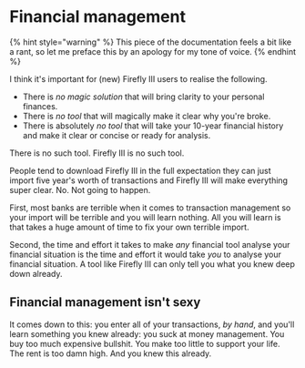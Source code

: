 # Financial management

{% hint style="warning" %}
This piece of the documentation feels a bit like a rant, so let me preface this by an apology for my tone of voice.
{% endhint %}

I think it's important for (new) Firefly III users to realise the following.

* There is *no magic solution* that will bring clarity to your personal finances.
* There is *no tool* that will magically make it clear why you're broke.
* There is absolutely *no tool* that will take your 10-year financial history and make it clear or concise or ready for analysis.

There is no such tool. Firefly III is no such tool.

People tend to download Firefly III in the full expectation they can just import five year's worth of transactions and Firefly III will make everything super clear. No. Not going to happen.

First, most banks are terrible when it comes to transaction management so your import will be terrible and you will learn nothing. All you will learn is that takes a huge amount of time to fix your own terrible import.

Second, the time and effort it takes to make *any* financial tool analyse your financial situation is the time and effort it would take *you* to analyse your financial situation. A tool like Firefly III can only tell you what you knew deep down already.



## Financial management isn't sexy

It comes down to this: you enter all of your transactions, *by hand*, and you'll learn something you knew already: you suck at money management. You buy too much expensive bullshit. You make too little to support your life. The rent is too damn high. And you knew this already. 